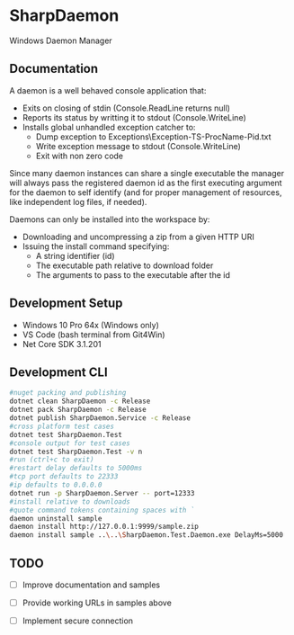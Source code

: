 # SharpDaemon

Windows Daemon Manager

## Documentation

A daemon is a well behaved console application that:

- Exits on closing of stdin (Console.ReadLine returns null)
- Reports its status by writting it to stdout (Console.WriteLine)
- Installs global unhandled exception catcher to:
  - Dump exception to Exceptions\Exception-TS-ProcName-Pid.txt
  - Write exception message to stdout (Console.WriteLine)
  - Exit with non zero code 

Since many daemon instances can share a single executable the manager will always pass the registered daemon id as the first executing argument for the daemon to self identify (and for proper management of resources, like independent log files, if needed).

Daemons can only be installed into the workspace by:

 - Downloading and uncompressing a zip from a given HTTP URI
 - Issuing the install command specifying:
   - A string identifier (id)
   - The executable path relative to download folder
   - The arguments to pass to the executable after the id

## Development Setup

- Windows 10 Pro 64x (Windows only)
- VS Code (bash terminal from Git4Win)
- Net Core SDK 3.1.201

## Development CLI

```bash
#nuget packing and publishing
dotnet clean SharpDaemon -c Release
dotnet pack SharpDaemon -c Release
dotnet publish SharpDaemon.Service -c Release
#cross platform test cases
dotnet test SharpDaemon.Test
#console output for test cases
dotnet test SharpDaemon.Test -v n
#run (ctrl+c to exit)
#restart delay defaults to 5000ms
#tcp port defaults to 22333
#ip defaults to 0.0.0.0
dotnet run -p SharpDaemon.Server -- port=12333
#install relative to downloads
#quote command tokens containing spaces with `
daemon uninstall sample
daemon install http://127.0.0.1:9999/sample.zip
daemon install sample ..\..\SharpDaemon.Test.Daemon.exe DelayMs=5000
```

## TODO

- [ ] Improve documentation and samples
- [ ] Provide working URLs in samples above
- [ ] Implement secure connection


